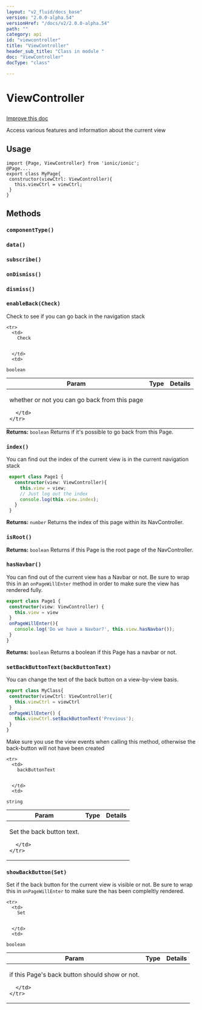 ```yaml
---
layout: "v2_fluid/docs_base"
version: "2.0.0-alpha.54"
versionHref: "/docs/v2/2.0.0-alpha.54"
path: ""
category: api
id: "viewcontroller"
title: "ViewController"
header_sub_title: "Class in module "
doc: "ViewController"
docType: "class"

---
```










<h1 class="api-title">


ViewController






</h1>

<a class="improve-v2-docs" href='http://github.com/driftyco/ionic/edit/2.0/ionic/components/nav/view-controller.ts#L4'>
Improve this doc
</a>






<p>Access various features and information about the current view</p>

<!-- @usage tag -->

<h2>Usage</h2>

<pre><code class="lang-ts">import {Page, ViewController} from &#39;ionic/ionic&#39;;
@Page....
export class MyPage{
 constructor(viewCtrl: ViewController){
   this.viewCtrl = viewCtrl;
 }
}
</code></pre>




<!-- @property tags -->


<!-- methods on the class -->

<h2>Methods</h2>

<div id="componentType"></div>

<h3>
<code>componentType()</code>
  

</h3>












<div id="data"></div>

<h3>
<code>data()</code>
  

</h3>












<div id="subscribe"></div>

<h3>
<code>subscribe()</code>
  

</h3>












<div id="onDismiss"></div>

<h3>
<code>onDismiss()</code>
  

</h3>












<div id="dismiss"></div>

<h3>
<code>dismiss()</code>
  

</h3>












<div id="enableBack"></div>

<h3>
<code>enableBack(Check)</code>
  

</h3>

Check to see if you can go back in the navigation stack


<table class="table param-table" style="margin:0;">
  <thead>
    <tr>
      <th>Param</th>
      <th>Type</th>
      <th>Details</th>
    </tr>
  </thead>
  <tbody>
    
    <tr>
      <td>
        Check
        
        
      </td>
      <td>
        
  <code>boolean</code>
      </td>
      <td>
        <p>whether or not you can go back from this page</p>

        
      </td>
    </tr>
    
  </tbody>
</table>





<div class="return-value">
<i class="icon ion-arrow-return-left"></i>
<b>Returns:</b> 
  <code>boolean</code> Returns if it's possible to go back from this Page.
</div>




<div id="index"></div>

<h3>
<code>index()</code>
  

</h3>

You can find out the index of the current view is in the current navigation stack

```typescript
 export class Page1 {
   constructor(view: ViewController){
     this.view = view;
     // Just log out the index
     console.log(this.view.index);
   }
 }
```







<div class="return-value">
<i class="icon ion-arrow-return-left"></i>
<b>Returns:</b> 
  <code>number</code> Returns the index of this page within its NavController.
</div>




<div id="isRoot"></div>

<h3>
<code>isRoot()</code>
  

</h3>








<div class="return-value">
<i class="icon ion-arrow-return-left"></i>
<b>Returns:</b> 
  <code>boolean</code> Returns if this Page is the root page of the NavController.
</div>




<div id="hasNavbar"></div>

<h3>
<code>hasNavbar()</code>
  

</h3>

You can find out of the current view has a Navbar or not. Be sure to wrap this in an `onPageWillEnter` method in order to make sure the view has rendered fully.

```typescript
export class Page1 {
 constructor(view: ViewController) {
   this.view = view
 }
 onPageWillEnter(){
   console.log('Do we have a Navbar?', this.view.hasNavbar());
 }
}
```







<div class="return-value">
<i class="icon ion-arrow-return-left"></i>
<b>Returns:</b> 
  <code>boolean</code> Returns a boolean if this Page has a navbar or not.
</div>




<div id="setBackButtonText"></div>

<h3>
<code>setBackButtonText(backButtonText)</code>
  

</h3>

You can change the text of the back button on a view-by-view basis.

```ts
export class MyClass{
 constructor(viewCtrl: ViewController){
   this.viewCtrl = viewCtrl
 }
 onPageWillEnter() {
   this.viewCtrl.setBackButtonText('Previous');
 }
}
```
Make sure you use the view events when calling this method, otherwise the back-button will not have been created



<table class="table param-table" style="margin:0;">
  <thead>
    <tr>
      <th>Param</th>
      <th>Type</th>
      <th>Details</th>
    </tr>
  </thead>
  <tbody>
    
    <tr>
      <td>
        backButtonText
        
        
      </td>
      <td>
        
  <code>string</code>
      </td>
      <td>
        <p>Set the back button text.</p>

        
      </td>
    </tr>
    
  </tbody>
</table>








<div id="showBackButton"></div>

<h3>
<code>showBackButton(Set)</code>
  

</h3>

Set if the back button for the current view is visible or not. Be sure to wrap this in `onPageWillEnter` to make sure the has been compleltly rendered.


<table class="table param-table" style="margin:0;">
  <thead>
    <tr>
      <th>Param</th>
      <th>Type</th>
      <th>Details</th>
    </tr>
  </thead>
  <tbody>
    
    <tr>
      <td>
        Set
        
        
      </td>
      <td>
        
  <code>boolean</code>
      </td>
      <td>
        <p>if this Page&#39;s back button should show or not.</p>

        
      </td>
    </tr>
    
  </tbody>
</table>






<!-- related link --><!-- end content block -->


<!-- end body block -->

